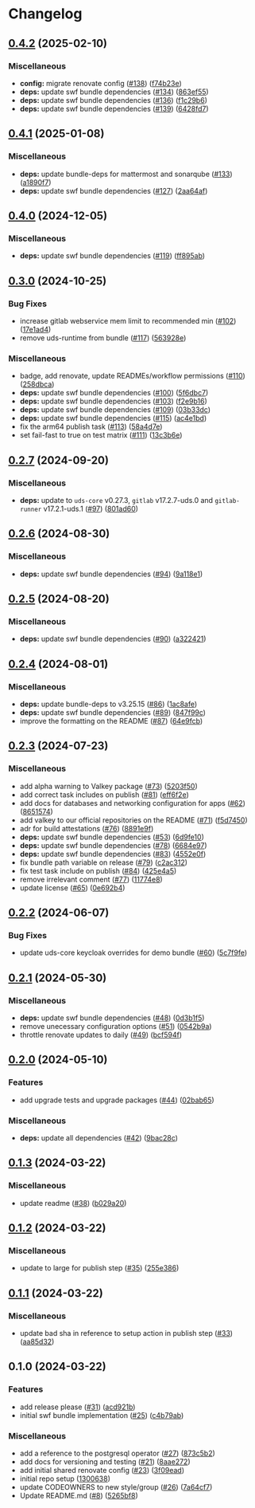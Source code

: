# Changelog

## [0.4.2](https://github.com/defenseunicorns/uds-software-factory/compare/v0.4.1...v0.4.2) (2025-02-10)


### Miscellaneous

* **config:** migrate renovate config ([#138](https://github.com/defenseunicorns/uds-software-factory/issues/138)) ([f74b23e](https://github.com/defenseunicorns/uds-software-factory/commit/f74b23e395299ce05c0bc654e77461d7beacba83))
* **deps:** update swf bundle dependencies ([#134](https://github.com/defenseunicorns/uds-software-factory/issues/134)) ([863ef55](https://github.com/defenseunicorns/uds-software-factory/commit/863ef55ec2cfbc9c66a280c48c7729793d6a5de9))
* **deps:** update swf bundle dependencies ([#136](https://github.com/defenseunicorns/uds-software-factory/issues/136)) ([f1c29b6](https://github.com/defenseunicorns/uds-software-factory/commit/f1c29b6423b3963544e87d4b454df9f3be3d5c6b))
* **deps:** update swf bundle dependencies ([#139](https://github.com/defenseunicorns/uds-software-factory/issues/139)) ([6428fd7](https://github.com/defenseunicorns/uds-software-factory/commit/6428fd751e059943c0ef078130e030f07a7d1a50))

## [0.4.1](https://github.com/defenseunicorns/uds-software-factory/compare/v0.4.0...v0.4.1) (2025-01-08)


### Miscellaneous

* **deps:** update bundle-deps for mattermost and sonarqube ([#133](https://github.com/defenseunicorns/uds-software-factory/issues/133)) ([a1890f7](https://github.com/defenseunicorns/uds-software-factory/commit/a1890f7d631da0b993bed3050f129762545b748e))
* **deps:** update swf bundle dependencies ([#127](https://github.com/defenseunicorns/uds-software-factory/issues/127)) ([2aa64af](https://github.com/defenseunicorns/uds-software-factory/commit/2aa64af1e125832ac1a482d1a9a1979f1e4fc361))

## [0.4.0](https://github.com/defenseunicorns/uds-software-factory/compare/v0.3.0...v0.4.0) (2024-12-05)


### Miscellaneous

* **deps:** update swf bundle dependencies ([#119](https://github.com/defenseunicorns/uds-software-factory/issues/119)) ([ff895ab](https://github.com/defenseunicorns/uds-software-factory/commit/ff895ab562dbcaa41e0bf152aa489977e19ab906))

## [0.3.0](https://github.com/defenseunicorns/uds-software-factory/compare/v0.2.7...v0.3.0) (2024-10-25)


### Bug Fixes

* increase gitlab webservice mem limit to recommended min ([#102](https://github.com/defenseunicorns/uds-software-factory/issues/102)) ([17e1ad4](https://github.com/defenseunicorns/uds-software-factory/commit/17e1ad46e8061a5a135c18155e44315caf90726c))
* remove uds-runtime from bundle ([#117](https://github.com/defenseunicorns/uds-software-factory/issues/117)) ([563928e](https://github.com/defenseunicorns/uds-software-factory/commit/563928ebc2a05643111b7e512383d61dd049ab27))


### Miscellaneous

* badge, add renovate, update READMEs/workflow permissions ([#110](https://github.com/defenseunicorns/uds-software-factory/issues/110)) ([258dbca](https://github.com/defenseunicorns/uds-software-factory/commit/258dbcac1a96268378908f736e3f9c580ebc1216))
* **deps:** update swf bundle dependencies ([#100](https://github.com/defenseunicorns/uds-software-factory/issues/100)) ([5f6dbc7](https://github.com/defenseunicorns/uds-software-factory/commit/5f6dbc7c4a5fd942e3c73a5019ecbb66f2c82983))
* **deps:** update swf bundle dependencies ([#103](https://github.com/defenseunicorns/uds-software-factory/issues/103)) ([f2e9b16](https://github.com/defenseunicorns/uds-software-factory/commit/f2e9b166fa99461a9a977c072427b5112a12f73c))
* **deps:** update swf bundle dependencies ([#109](https://github.com/defenseunicorns/uds-software-factory/issues/109)) ([03b33dc](https://github.com/defenseunicorns/uds-software-factory/commit/03b33dc4bfd730eba8a22e5a0deabce9dcc665a0))
* **deps:** update swf bundle dependencies ([#115](https://github.com/defenseunicorns/uds-software-factory/issues/115)) ([ac4e1bd](https://github.com/defenseunicorns/uds-software-factory/commit/ac4e1bdab4c877898cadf5918e0e6218961877cf))
* fix the arm64 publish task ([#113](https://github.com/defenseunicorns/uds-software-factory/issues/113)) ([58a4d7e](https://github.com/defenseunicorns/uds-software-factory/commit/58a4d7ec2449d6ed5a08ea923c611281e1f4486d))
* set fail-fast to true on test matrix ([#111](https://github.com/defenseunicorns/uds-software-factory/issues/111)) ([13c3b6e](https://github.com/defenseunicorns/uds-software-factory/commit/13c3b6eb892048adfa0ba602d7fc5a56608b56fc))

## [0.2.7](https://github.com/defenseunicorns/uds-software-factory/compare/v0.2.6...v0.2.7) (2024-09-20)


### Miscellaneous

* **deps:** update to `uds-core` v0.27.3, `gitlab` v17.2.7-uds.0 and `gitlab-runner` v17.2.1-uds.1 ([#97](https://github.com/defenseunicorns/uds-software-factory/issues/97)) ([801ad60](https://github.com/defenseunicorns/uds-software-factory/commit/801ad60f86e0cecb846fb89ed440960f36cf70e7))

## [0.2.6](https://github.com/defenseunicorns/uds-software-factory/compare/v0.2.5...v0.2.6) (2024-08-30)


### Miscellaneous

* **deps:** update swf bundle dependencies ([#94](https://github.com/defenseunicorns/uds-software-factory/issues/94)) ([9a118e1](https://github.com/defenseunicorns/uds-software-factory/commit/9a118e1b0b1664dfb370c4e1b3b23d1d04680e5e))

## [0.2.5](https://github.com/defenseunicorns/uds-software-factory/compare/v0.2.4...v0.2.5) (2024-08-20)


### Miscellaneous

* **deps:** update swf bundle dependencies ([#90](https://github.com/defenseunicorns/uds-software-factory/issues/90)) ([a322421](https://github.com/defenseunicorns/uds-software-factory/commit/a3224213b4cbef7bf1a4523de98098f0557b26d7))

## [0.2.4](https://github.com/defenseunicorns/uds-software-factory/compare/v0.2.3...v0.2.4) (2024-08-01)


### Miscellaneous

* **deps:** update bundle-deps to v3.25.15 ([#86](https://github.com/defenseunicorns/uds-software-factory/issues/86)) ([1ac8afe](https://github.com/defenseunicorns/uds-software-factory/commit/1ac8afe7522b2905be1cca2c5ce594e96bfb565b))
* **deps:** update swf bundle dependencies ([#89](https://github.com/defenseunicorns/uds-software-factory/issues/89)) ([847f99c](https://github.com/defenseunicorns/uds-software-factory/commit/847f99c71e6f1f96baca5a7ccc51327a4d697ce5))
* improve the formatting on the README ([#87](https://github.com/defenseunicorns/uds-software-factory/issues/87)) ([64e9fcb](https://github.com/defenseunicorns/uds-software-factory/commit/64e9fcbc0026b415ffb3e2d90026d7de84c470d3))

## [0.2.3](https://github.com/defenseunicorns/uds-software-factory/compare/v0.2.2...v0.2.3) (2024-07-23)


### Miscellaneous

* add alpha warning to Valkey package ([#73](https://github.com/defenseunicorns/uds-software-factory/issues/73)) ([5203f50](https://github.com/defenseunicorns/uds-software-factory/commit/5203f50310ba088f7ad99e5bcbfd18a99e561ec6))
* add correct task includes on publish ([#81](https://github.com/defenseunicorns/uds-software-factory/issues/81)) ([eff6f2e](https://github.com/defenseunicorns/uds-software-factory/commit/eff6f2e03af8f8aa1387cd2ab63c4384e7f3f2b5))
* add docs for databases and networking configuration for apps ([#62](https://github.com/defenseunicorns/uds-software-factory/issues/62)) ([8651574](https://github.com/defenseunicorns/uds-software-factory/commit/8651574405509ee34995ed51bc3b59a9771ada11))
* add valkey to our official repositories on the README ([#71](https://github.com/defenseunicorns/uds-software-factory/issues/71)) ([f5d7450](https://github.com/defenseunicorns/uds-software-factory/commit/f5d745082e050c544d39d3bf2d04ae18caa4c492))
* adr for build attestations ([#76](https://github.com/defenseunicorns/uds-software-factory/issues/76)) ([8891e9f](https://github.com/defenseunicorns/uds-software-factory/commit/8891e9fd9a57df8bb4b5289c138c49396470eaa5))
* **deps:** update swf bundle dependencies ([#53](https://github.com/defenseunicorns/uds-software-factory/issues/53)) ([6d9fe10](https://github.com/defenseunicorns/uds-software-factory/commit/6d9fe10931d78a57705d2c193038d2d625ec136b))
* **deps:** update swf bundle dependencies ([#78](https://github.com/defenseunicorns/uds-software-factory/issues/78)) ([6684e97](https://github.com/defenseunicorns/uds-software-factory/commit/6684e972aad60513e50eab8a2f3ef1e1eb0ac9ea))
* **deps:** update swf bundle dependencies ([#83](https://github.com/defenseunicorns/uds-software-factory/issues/83)) ([4552e0f](https://github.com/defenseunicorns/uds-software-factory/commit/4552e0fcd854578a2844f09c3bc0ca4a572d07b5))
* fix bundle path variable on release ([#79](https://github.com/defenseunicorns/uds-software-factory/issues/79)) ([c2ac312](https://github.com/defenseunicorns/uds-software-factory/commit/c2ac3128771a78fc89bdd6341308641068de4c47))
* fix test task include on publish ([#84](https://github.com/defenseunicorns/uds-software-factory/issues/84)) ([425e4a5](https://github.com/defenseunicorns/uds-software-factory/commit/425e4a5543418ad50a8103eb4fca13e66cc77f33))
* remove irrelevant comment ([#77](https://github.com/defenseunicorns/uds-software-factory/issues/77)) ([11774e8](https://github.com/defenseunicorns/uds-software-factory/commit/11774e893f22bd94821cd47f8f32fae34cae3599))
* update license ([#65](https://github.com/defenseunicorns/uds-software-factory/issues/65)) ([0e692b4](https://github.com/defenseunicorns/uds-software-factory/commit/0e692b4e10a8795eb8a4a7dbb8519c5bc4e1afa9))

## [0.2.2](https://github.com/defenseunicorns/uds-software-factory/compare/v0.2.1...v0.2.2) (2024-06-07)


### Bug Fixes

* update uds-core keycloak overrides for demo bundle ([#60](https://github.com/defenseunicorns/uds-software-factory/issues/60)) ([5c7f9fe](https://github.com/defenseunicorns/uds-software-factory/commit/5c7f9fea76ec074a17555109fc55f733e3d27747))

## [0.2.1](https://github.com/defenseunicorns/uds-software-factory/compare/v0.2.0...v0.2.1) (2024-05-30)


### Miscellaneous

* **deps:** update swf bundle dependencies ([#48](https://github.com/defenseunicorns/uds-software-factory/issues/48)) ([0d3b1f5](https://github.com/defenseunicorns/uds-software-factory/commit/0d3b1f5ab491dd96842aeb4f0eb26030f59038db))
* remove unecessary configuration options ([#51](https://github.com/defenseunicorns/uds-software-factory/issues/51)) ([0542b9a](https://github.com/defenseunicorns/uds-software-factory/commit/0542b9a49315ed1b9f2c2d8a60f601bf7e018e44))
* throttle renovate updates to daily ([#49](https://github.com/defenseunicorns/uds-software-factory/issues/49)) ([bcf594f](https://github.com/defenseunicorns/uds-software-factory/commit/bcf594faaf43183bece31d46dd693014ded288c8))

## [0.2.0](https://github.com/defenseunicorns/uds-software-factory/compare/v0.1.3...v0.2.0) (2024-05-10)


### Features

* add upgrade tests and upgrade packages ([#44](https://github.com/defenseunicorns/uds-software-factory/issues/44)) ([02bab65](https://github.com/defenseunicorns/uds-software-factory/commit/02bab6547e3de814097e6b13f066e108bf7d9d8f))


### Miscellaneous

* **deps:** update all dependencies ([#42](https://github.com/defenseunicorns/uds-software-factory/issues/42)) ([9bac28c](https://github.com/defenseunicorns/uds-software-factory/commit/9bac28c92f25ff374666c112386235552e3a290d))

## [0.1.3](https://github.com/defenseunicorns/uds-software-factory/compare/v0.1.2...v0.1.3) (2024-03-22)


### Miscellaneous

* update readme ([#38](https://github.com/defenseunicorns/uds-software-factory/issues/38)) ([b029a20](https://github.com/defenseunicorns/uds-software-factory/commit/b029a20518d4be5ea3fbb5184432724dd07463a9))

## [0.1.2](https://github.com/defenseunicorns/uds-software-factory/compare/v0.1.1...v0.1.2) (2024-03-22)


### Miscellaneous

* update to large for publish step ([#35](https://github.com/defenseunicorns/uds-software-factory/issues/35)) ([255e386](https://github.com/defenseunicorns/uds-software-factory/commit/255e386daa9f3dc7cc90280c99cce5bfe56c6232))

## [0.1.1](https://github.com/defenseunicorns/uds-software-factory/compare/v0.1.0...v0.1.1) (2024-03-22)


### Miscellaneous

* update bad sha in reference to setup action in publish step ([#33](https://github.com/defenseunicorns/uds-software-factory/issues/33)) ([aa85d32](https://github.com/defenseunicorns/uds-software-factory/commit/aa85d32c502d3f65fbcb6ee826be62bb7e30f3aa))

## 0.1.0 (2024-03-22)


### Features

* add release please ([#31](https://github.com/defenseunicorns/uds-software-factory/issues/31)) ([acd921b](https://github.com/defenseunicorns/uds-software-factory/commit/acd921b0d23a8b405aefd83d2f5515d59d20808b))
* initial swf bundle implementation ([#25](https://github.com/defenseunicorns/uds-software-factory/issues/25)) ([c4b79ab](https://github.com/defenseunicorns/uds-software-factory/commit/c4b79ab74751f1070a14d250b8df54ef347dee10))


### Miscellaneous

* add a reference to the postgresql operator ([#27](https://github.com/defenseunicorns/uds-software-factory/issues/27)) ([873c5b2](https://github.com/defenseunicorns/uds-software-factory/commit/873c5b2cbe7c3b13203f4d4adc4d605ef1bf5b3c))
* add docs for versioning and testing ([#21](https://github.com/defenseunicorns/uds-software-factory/issues/21)) ([8aae272](https://github.com/defenseunicorns/uds-software-factory/commit/8aae272c6672454c2d62c96716e3b392c1004c9f))
* add initial shared renovate config ([#23](https://github.com/defenseunicorns/uds-software-factory/issues/23)) ([3f09ead](https://github.com/defenseunicorns/uds-software-factory/commit/3f09eadcad4a7c7a243b4709c512294dc26baea4))
* initial repo setup ([1300638](https://github.com/defenseunicorns/uds-software-factory/commit/13006386410daf91f164512cf4f56a29326d40d9))
* update CODEOWNERS to new style/group ([#26](https://github.com/defenseunicorns/uds-software-factory/issues/26)) ([7a64cf7](https://github.com/defenseunicorns/uds-software-factory/commit/7a64cf79dfb7a1de3689f6f567e2fee85449f9b6))
* Update README.md ([#8](https://github.com/defenseunicorns/uds-software-factory/issues/8)) ([5265bf8](https://github.com/defenseunicorns/uds-software-factory/commit/5265bf8478824773ad8a840d626a4d7cf6d097b1))
